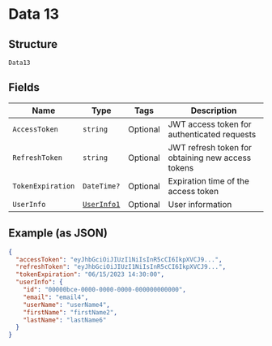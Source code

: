 
# Data 13

## Structure

`Data13`

## Fields

| Name | Type | Tags | Description |
|  --- | --- | --- | --- |
| `AccessToken` | `string` | Optional | JWT access token for authenticated requests |
| `RefreshToken` | `string` | Optional | JWT refresh token for obtaining new access tokens |
| `TokenExpiration` | `DateTime?` | Optional | Expiration time of the access token |
| `UserInfo` | [`UserInfo1`](../../doc/models/user-info-1.md) | Optional | User information |

## Example (as JSON)

```json
{
  "accessToken": "eyJhbGciOiJIUzI1NiIsInR5cCI6IkpXVCJ9...",
  "refreshToken": "eyJhbGciOiJIUzI1NiIsInR5cCI6IkpXVCJ9...",
  "tokenExpiration": "06/15/2023 14:30:00",
  "userInfo": {
    "id": "00000bce-0000-0000-0000-000000000000",
    "email": "email4",
    "userName": "userName4",
    "firstName": "firstName2",
    "lastName": "lastName6"
  }
}
```

